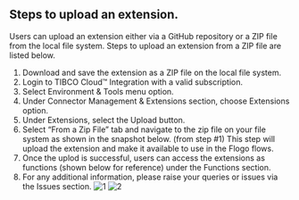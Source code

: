 ## Steps to upload an extension.

Users can upload an extension either via a GitHub repository or a ZIP file from the local file system. Steps to upload an extension from a ZIP file are listed below. 

1. Download and save the extension as a ZIP file on the local file system. 
2. Login to TIBCO Cloud™ Integration with a valid subscription.
3. Select Environment & Tools menu option.
4. Under Connector Management & Extensions section, choose Extensions option.
5. Under Extensions, select the Upload button.
6. Select “From a Zip File” tab and navigate to the zip file on your file system as shown in the snapshot below. (from step #1) This step will upload the extension and make it available to use in the Flogo flows.
7. Once the uplod is successful, users can access the extensions as functions (shown below for reference) under the Functions section. 
8. For any additional information, please raise your queries or issues via the Issues section.
![1](https://user-images.githubusercontent.com/17696107/113699348-1183c600-96f3-11eb-8338-5f72f18670aa.png)
![2](https://user-images.githubusercontent.com/17696107/113699412-26605980-96f3-11eb-86d7-a8bbdd41941c.png)
